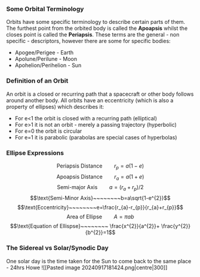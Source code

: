 ### Some Orbital Terminology
Orbits have some specific terminology to describe certain parts of them. The furthest point from the orbited body is called the **Apoapsis** whilst the closes point is called the **Periapsis**.
These terms are the general - non specific - descriptors, however there are some for specific bodies:
- Apogee/Perigee - Earth
- Apolune/Perilune - Moon
- Apohelion/Perihelion - Sun
### Definition of an Orbit
An orbit is a closed or recurring path that a spacecraft or other body follows around another body.
All orbits have an eccentricity (which is also a property of ellipses) which describes it:
- For e<1 the orbit is closed with a recurring path (elliptical)
- For e>1 it is not an orbit - merely a passing trajectory (hyperbolic)
- For e=0 the orbit is circular
- For e=1 it is parabolic (parabolas are special cases of hyperbolas)

### Ellipse Expressions
$$\text{Periapsis Distance}~~~~~~~~r_{p}=a(1-e)$$
$$\text{Apoapsis Distance}~~~~~~~~r_{a}=a(1+e)$$
$$\text{Semi-major Axis}~~~~~~~~a=(r_{a}+r_{p})/2$$
$$\text{Semi-Minor Axis}~~~~~~~~b=a\sqrt{1-e^{2}}$$
$$\text{Eccentricity}~~~~~~~~e=\frac{r_{a}-r_{p}}{r_{a}+r_{p}}$$
$$\text{Area of Ellipse}~~~~~~~~A=\pi ab$$
$$\text{Equation of Ellispse}~~~~~~~~ \frac{x^{2}}{a^{2}}+ \frac{y^{2}}{b^{2}}=1$$
### The Sidereal vs Solar/Synodic Day
One solar day is the time taken for the Sun to come back to the same place - 24hrs
Howe
![[Pasted image 20240917181424.png|centre|300]]